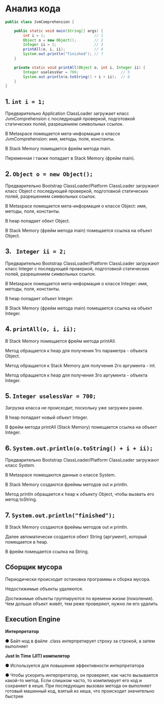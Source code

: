 # **Анализ кода**

```java
public class JvmComprehension {

    public static void main(String[] args) {
        int i = 1;                      // 1
        Object o = new Object();        // 2
        Integer ii = 2;                 // 3
        printAll(o, i, ii);             // 4
        System.out.println("finished"); // 7
    }

    private static void printAll(Object o, int i, Integer ii) {
        Integer uselessVar = 700;                   // 5
        System.out.println(o.toString() + i + ii);  // 6
    }
}
```

## **1.** **`int i = 1;`**

Предварительно Application ClassLoader загружает класс JvmComprehension c последующей проверкой, подготовкой статических полей, разрешением символьных ссылок.

В Metaspace помещается мета-информация о классе JvmComprehension: имя, методы, поля, константы.

В Stack Memory помещается фрейм метода main.

Переменная i также попадает в Stack Memory (фрейм main).

## **2.** **`Object o = new Object();`**

Предварительно Bootstrap ClassLoader/Platform ClassLoader загружают класс Object c последующей проверкой, подготовкой статических полей, разрешением символьных ссылок.

В Metaspace помещается мета-информация о классе Object: имя, методы, поля, константы.

В heap попадает обект Object.

В Stack Memory (фрейм метода main) помещается ссылка на объект Object.

## **3.** **` Integer ii = 2;`**

Предварительно Bootstrap ClassLoader/Platform ClassLoader загружают класс Integer c последующей проверкой, подготовкой статических полей, разрешением символьных ссылок.

В Metaspace помещается мета-информация о классе Integer: имя, методы, поля, константы.

В heap попадает объект Integer.

В Stack Memory (фрейм метода main) помещается ссылка на объект Integer.

## **4.** **`printAll(o, i, ii);`**

В Stack Memory помещается фрейм метода printAll.

Метод обращается к heap для получения 1го параметра - объекта Object.

Метод обращается к Stack Memory для получения 2го аргумента - int.

Метод обращается к heap для получения 3го аргумента - объекта Integer.

## **5.** **`Integer uselessVar = 700;`**

Загрузка класса не происходит, поскольку уже загружен ранее.

В heap попадает новый объект Integer.

В фрейм метода printAll (Stack Memory) помещается ссылка на объект Integer.

## **6.** **`System.out.println(o.toString() + i + ii);`**

Предварительно Bootstrap ClassLoader/Platform ClassLoader загружают класс System.

В Metaspace помещаются данные о классе System.

В Stack Memory создаются фреймы методов out и println.

Метод println обращается к heap к объекту Object, чтобы вызвать его метод toString.

## **7.** **`System.out.println("finished");`**

В Stack Memory создаются фреймы методов out и println.

Далее автоматически создается обект String (аргумент), который помещается в heap.

В фрейм помещается ссылка на String.

## **Сборщик мусора**

Периодически происходит остановка программы и сборка мусора.

Недостижимые объекты удаляются.

Достижимые объекты группируются по времени жизни (поколения).
Чем дольше объект живёт, тем реже проверяют, нужно ли его удалить

## **Execution Engine**

**Интерпретатор**

● Байт-код в файле .class интерпретирует
строку за строкой, а затем выполняет

**Just In Time (JIT) компилятор**

● Используется для повышения эффективности
интерпретатора

● Чтобы ускорить интерпретатор, он проверяет, как часто
вызывается какой-то метод. Если слишком часто,
то компилирует его код и сохраняет в кеше.
При последующих вызовах метода он выполняет готовый
машинный код, взятый из кеша, что происходит
значительно быстрее
